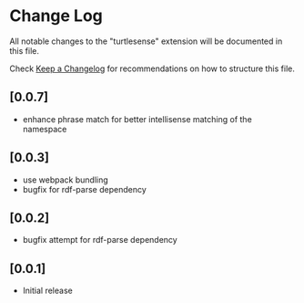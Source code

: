 # Change Log

All notable changes to the "turtlesense" extension will be documented in this file.

Check [Keep a Changelog](http://keepachangelog.com/) for recommendations on how to structure this file.

## [0.0.7]

- enhance phrase match for better intellisense matching of the namespace

## [0.0.3]

- use webpack bundling
- bugfix for rdf-parse dependency

## [0.0.2]

- bugfix attempt for rdf-parse dependency

## [0.0.1]

- Initial release

